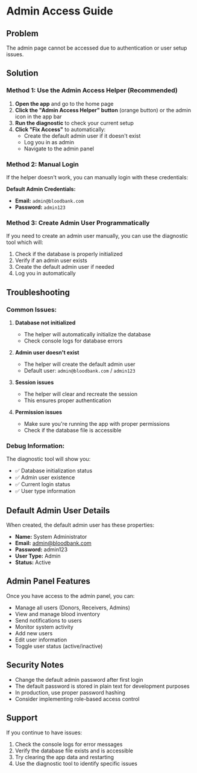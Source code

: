 # Admin Access Guide

## Problem
The admin page cannot be accessed due to authentication or user setup issues.

## Solution

### Method 1: Use the Admin Access Helper (Recommended)

1. **Open the app** and go to the home page
2. **Click the "Admin Access Helper" button** (orange button) or the admin icon in the app bar
3. **Run the diagnostic** to check your current setup
4. **Click "Fix Access"** to automatically:
   - Create the default admin user if it doesn't exist
   - Log you in as admin
   - Navigate to the admin panel

### Method 2: Manual Login

If the helper doesn't work, you can manually login with these credentials:

**Default Admin Credentials:**
- **Email:** `admin@bloodbank.com`
- **Password:** `admin123`

### Method 3: Create Admin User Programmatically

If you need to create an admin user manually, you can use the diagnostic tool which will:

1. Check if the database is properly initialized
2. Verify if an admin user exists
3. Create the default admin user if needed
4. Log you in automatically

## Troubleshooting

### Common Issues:

1. **Database not initialized**
   - The helper will automatically initialize the database
   - Check console logs for database errors

2. **Admin user doesn't exist**
   - The helper will create the default admin user
   - Default user: `admin@bloodbank.com` / `admin123`

3. **Session issues**
   - The helper will clear and recreate the session
   - This ensures proper authentication

4. **Permission issues**
   - Make sure you're running the app with proper permissions
   - Check if the database file is accessible

### Debug Information:

The diagnostic tool will show you:
- ✅ Database initialization status
- ✅ Admin user existence
- ✅ Current login status
- ✅ User type information

## Default Admin User Details

When created, the default admin user has these properties:
- **Name:** System Administrator
- **Email:** admin@bloodbank.com
- **Password:** admin123
- **User Type:** Admin
- **Status:** Active

## Admin Panel Features

Once you have access to the admin panel, you can:
- Manage all users (Donors, Receivers, Admins)
- View and manage blood inventory
- Send notifications to users
- Monitor system activity
- Add new users
- Edit user information
- Toggle user status (active/inactive)

## Security Notes

- Change the default admin password after first login
- The default password is stored in plain text for development purposes
- In production, use proper password hashing
- Consider implementing role-based access control

## Support

If you continue to have issues:
1. Check the console logs for error messages
2. Verify the database file exists and is accessible
3. Try clearing the app data and restarting
4. Use the diagnostic tool to identify specific issues 